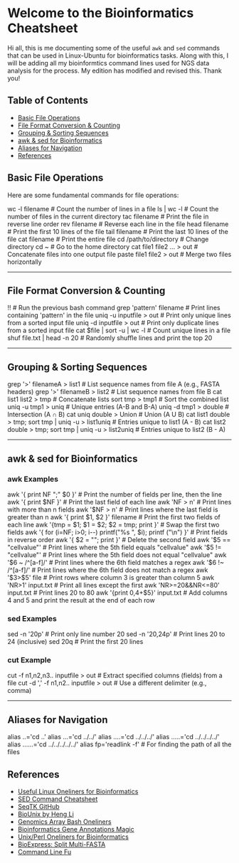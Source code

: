 
# Welcome to the Bioinformatics Cheatsheet

Hi all, this is me documenting some of the useful `awk` and `sed` commands that can be used in Linux-Ubuntu for bioinformatics tasks. Along with this, I will be adding all my bioinformtics command lines used for NGS data analysis for the process. My edition has modified and revised this. Thank you!

## Table of Contents

- [Basic File Operations](#basic-file-operations)
- [File Format Conversion & Counting](#file-format-conversion--counting)
- [Grouping & Sorting Sequences](#grouping--sorting-sequences)
- [awk & sed for Bioinformatics](#awk--sed-for-bioinformatics)
- [Aliases for Navigation](#aliases-for-navigation)
- [References](#references)

## Basic File Operations
Here are some fundamental commands for file operations:


wc -l filename                   # Count the number of lines in a file
ls | wc -l                       # Count the number of files in the current directory
tac filename                     # Print the file in reverse line order
rev filename                     # Reverse each line in the file
head filename                    # Print the first 10 lines of the file
tail filename                    # Print the last 10 lines of the file
cat filename                     # Print the entire file
cd /path/to/directory            # Change directory
cd ~                             # Go to the home directory
cat file1 file2 ... > out        # Concatenate files into one output file
paste file1 file2 > out          # Merge two files horizontally


---

## File Format Conversion & Counting

!!                                # Run the previous bash command
grep 'pattern' filename           # Print lines containing 'pattern' in the file
uniq -u inputfile > out           # Print only unique lines from a sorted input file
uniq -d inputfile > out           # Print only duplicate lines from a sorted input file
cat $file | sort -u | wc -l       # Count unique lines in a file
shuf file.txt | head -n 20        # Randomly shuffle lines and print the top 20


---

## Grouping & Sorting Sequences

grep '>' filenameA > list1                               # List sequence names from file A (e.g., FASTA headers)
grep '>' filenameB > list2                               # List sequence names from file B
cat list1 list2 > tmp                                    # Concatenate lists
sort tmp > tmp1                                          # Sort the combined list
uniq -u tmp1 > uniq                                      # Unique entries (A-B and B-A)
uniq -d tmp1 > double                                    # Intersection (A ∩ B)
cat uniq double > Union                                  # Union (A U B)
cat list1 double > tmp; sort tmp | uniq -u > list1uniq    # Entries unique to list1 (A - B)
cat list2 double > tmp; sort tmp | uniq -u > list2uniq    # Entries unique to list2 (B - A)


---

## awk & sed for Bioinformatics

### awk Examples

awk '{ print NF ";" $0 }'               # Print the number of fields per line, then the line
awk '{ print $NF }'                     # Print the last field of each line
awk 'NF > n'                            # Print lines with more than n fields
awk '$NF > n'                           # Print lines where the last field is greater than n
awk '{ print $1, $2 }' filename         # Print the first two fields of each line
awk '{tmp = $1; $1 = $2; $2 = tmp; print }'   # Swap the first two fields
awk '{ for (i=NF; i>0; i--) printf("%s ", $i); printf ("\n") }'   # Print fields in reverse order
awk '{ $2 = ""; print }'                # Delete the second field
awk '$5 == "cellvalue"'                 # Print lines where the 5th field equals "cellvalue"
awk '$5 != "cellvalue"'                 # Print lines where the 5th field does not equal "cellvalue"
awk '$6 ~ /^[a-f]/'                     # Print lines where the 6th field matches a regex
awk '$6 !~ /^[a-f]/'                    # Print lines where the 6th field does not match a regex
awk '$3>$5' file                        # Print rows where column 3 is greater than column 5
awk 'NR>1' input.txt                    # Print all lines except the first
awk 'NR>=20&&NR<=80' input.txt          # Print lines 20 to 80
awk '{print $0,$4+$5}' input.txt        # Add columns 4 and 5 and print the result at the end of each row




### sed Examples

sed -n '20p'                            # Print only line number 20
sed -n '20,24p'                         # Print lines 20 to 24 (inclusive)
sed 20q                                 # Print the first 20 lines


### cut Example

cut -f n1,n2,n3.. inputfile > out       # Extract specified columns (fields) from a file
cut -d ',' -f n1,n2.. inputfile > out   # Use a different delimiter (e.g., comma)




---

## Aliases for Navigation

alias ..='cd ..'
alias ...='cd ../../'
alias ....='cd ../../../'
alias .....='cd ../../../../'
alias ......='cd ../../../../../'
alias fp='readlink -f'                  # For finding the path of all the files

## References

* [Useful Linux Oneliners for Bioinformatics](http://gettinggeneticsdone.blogspot.com/2013/10/useful-linux-oneliners-for-bioinformatics.html#comments)
* [SED Command Cheatsheet](http://sed.sourceforge.net/sed1line.txt)
* [SeqTK GitHub](https://github.com/lh3/seqtk)
* [BioUnix by Heng Li](http://lh3lh3.users.sourceforge.net/biounix.shtml)
* [Genomics Array Bash Oneliners](http://genomespot.blogspot.com/2013/08/a-selection-of-useful-bash-one-liners.html)
* [Bioinformatics Gene Annotations Magic](http://biowize.wordpress.com/2012/06/15/command-line-magic-for-your-gene-annotations/)
* [Unix/Perl Oneliners for Bioinformatics](http://genomics-array.blogspot.com/2010/11/some-unixperl-oneliners-for.html)
* [BioExpress: Split Multi-FASTA](http://bioexpressblog.wordpress.com/2013/04/05/split-multi-fasta-sequence-file/)
* [Command Line Fu](http://www.commandlinefu.com/)


